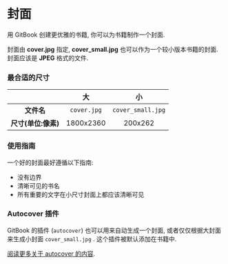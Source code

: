 # 封面

用 GitBook 创建更优雅的书籍, 你可以为书籍制作一个封面.

封面由 **cover.jpg** 指定, **cover_small.jpg** 也可以作为一个较小版本书籍的封面. 封面应该是 **JPEG** 格式的文件.

### 最合适的尺寸

|                     |      大     |          小       |
|:-------------------:|:-----------:|:-----------------:|
|      **文件名**      | `cover.jpg` | `cover_small.jpg` |
|  **尺寸(单位:像素)**  |  1800x2360  |      200x262      |

### 使用指南

一个好的封面最好遵循以下指南:

* 没有边界
* 清晰可见的书名
* 所有重要的文字在小尺寸封面上都应该清晰可见


### Autocover 插件

GitBook 的插件 (`autocover`) 也可以用来自动生成一个封面, 或者仅仅根据大封面来生成小封面 `cover_small.jpg` . 这个插件被默认添加在书籍中.

[阅读更多关于 autocover 的内容](https://github.com/GitbookIO/plugin-autocover).
